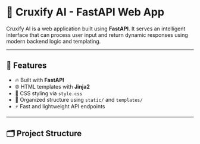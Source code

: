 # 🚀 Cruxify AI - FastAPI Web App

Cruxify AI is a web application built using **FastAPI**. It serves an intelligent interface that can process user input and return dynamic responses using modern backend logic and templating.

---

## 🧩 Features

- 🔥 Built with **FastAPI**
- 🌐 HTML templates with **Jinja2**
- 🎨 CSS styling via `style.css`
- 📁 Organized structure using `static/` and `templates/`
- ⚡ Fast and lightweight API endpoints

---

## 🗂️ Project Structure

